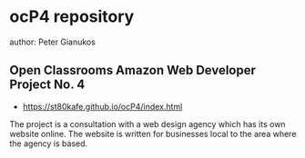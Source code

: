 # ocP4 repository

author: Peter Gianukos
## Open Classrooms Amazon Web Developer Project No. 4
* https://st80kafe.github.io/ocP4/index.html

The project is a consultation with a web design agency which has its own website online.  The website 
is written for businesses local to the area where the agency is based.
